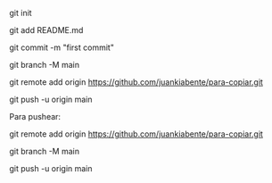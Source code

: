 
git init

git add README.md

git commit -m "first commit"

git branch -M main

git remote add origin https://github.com/juankiabente/para-copiar.git

git push -u origin main


Para pushear:

git remote add origin https://github.com/juankiabente/para-copiar.git

git branch -M main

git push -u origin main
